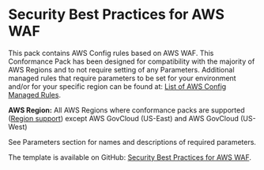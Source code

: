 # Security Best Practices for AWS WAF<a name="security-best-practices-for-aws-waf"></a>

 This pack contains AWS Config rules based on AWS WAF\. This Conformance Pack has been designed for compatibility with the majority of AWS Regions and to not require setting of any Parameters\. Additional managed rules that require parameters to be set for your environment and/or for your specific region can be found at: [List of AWS Config Managed Rules](https://docs.aws.amazon.com/config/latest/developerguide/managed-rules-by-aws-config.html)\. 

**AWS Region:** All AWS Regions where conformance packs are supported \([Region support](https://docs.aws.amazon.com/config/latest/developerguide/conformance-packs.html#conformance-packs-regions)\) except AWS GovCloud \(US\-East\) and AWS GovCloud \(US\-West\)

 See Parameters section for names and descriptions of required parameters\. 

The template is available on GitHub: [Security Best Practices for AWS WAF](https://github.com/awslabs/aws-config-rules/blob/master/aws-config-conformance-packs/Security-Best-Practices-for-AWS-WAF.yaml)\.
